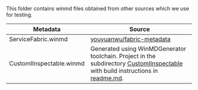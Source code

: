 This folder contains winmd files obtained from other sources which we use for testing.

Metadata | Source
--|--
ServiceFabric.winmd | [youyuanwu/fabric-metadata](https://github.com/youyuanwu/fabric-metadata/raw/a1bcca6ad6f6a772c9e5ff4bdba80ae5e5f24cfc/.windows/winmd/ServiceFabric.winmd)
CustomIInspectable.winmd | Generated using WinMDGenerator toolchain. Project in the subdirectory [CustomIInspectable](CustomIInspectable) with build instructions in [readme.md](CustomIInspectable/readme.md).
